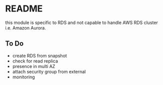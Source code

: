 # README #
this module is specific to RDS and not capable to handle AWS RDS cluster i.e. Amazon Aurora.

## To Do
- create RDS from snapshot
- check for read replica
- presence in multi AZ
- attach security group from external
- monitoring
